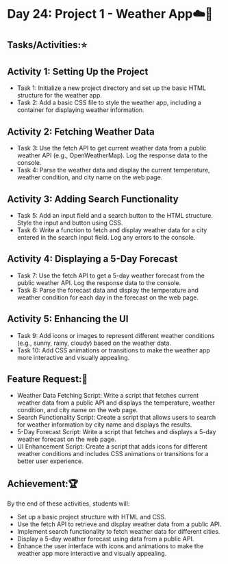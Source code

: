 # Day 24: Project 1 - Weather App☁️🌅
## Tasks/Activities:⭐
## Activity 1: Setting Up the Project

- Task 1: Initialize a new project directory and set up the basic HTML structure for the weather app.
- Task 2: Add a basic CSS file to style the weather app, including a container for displaying weather information.
## Activity 2: Fetching Weather Data

- Task 3: Use the fetch API to get current weather data from a public weather API (e.g., OpenWeatherMap). Log the response data to the console.
- Task 4: Parse the weather data and display the current temperature, weather condition, and city name on the web page.
## Activity 3: Adding Search Functionality

- Task 5: Add an input field and a search button to the HTML structure. Style the input and button using CSS.
- Task 6: Write a function to fetch and display weather data for a city entered in the search input field. Log any errors to the console.
## Activity 4: Displaying a 5-Day Forecast

- Task 7: Use the fetch API to get a 5-day weather forecast from the public weather API. Log the response data to the console.
- Task 8: Parse the forecast data and display the temperature and weather condition for each day in the forecast on the web page.
## Activity 5: Enhancing the UI

- Task 9: Add icons or images to represent different weather conditions (e.g., sunny, rainy, cloudy) based on the weather data.
- Task 10: Add CSS animations or transitions to make the weather app more interactive and visually appealing.
## Feature Request:📲
- Weather Data Fetching Script: Write a script that fetches current weather data from a public API and displays the temperature, weather condition, and city name on the web page.
- Search Functionality Script: Create a script that allows users to search for weather information by city name and displays the results.
- 5-Day Forecast Script: Write a script that fetches and displays a 5-day weather forecast on the web page.
- UI Enhancement Script: Create a script that adds icons for different weather conditions and includes CSS animations or transitions for a better user experience.
## Achievement:🏆
By the end of these activities, students will:

- Set up a basic project structure with HTML and CSS.
- Use the fetch API to retrieve and display weather data from a public API.
- Implement search functionality to fetch weather data for different cities.
- Display a 5-day weather forecast using data from a public API.
- Enhance the user interface with icons and animations to make the weather app more interactive and visually appealing.

